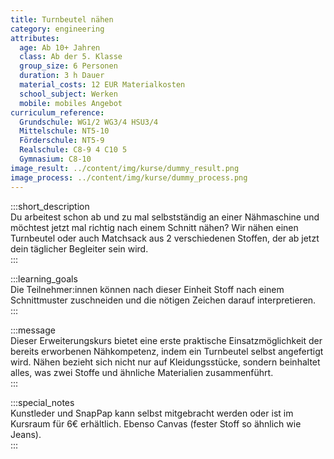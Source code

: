 ```yaml
---
title: Turnbeutel nähen
category: engineering
attributes:
  age: Ab 10+ Jahren
  class: Ab der 5. Klasse
  group_size: 6 Personen
  duration: 3 h Dauer
  material_costs: 12 EUR Materialkosten
  school_subject: Werken
  mobile: mobiles Angebot
curriculum_reference:
  Grundschule: WG1/2 WG3/4 HSU3/4  
  Mittelschule: NT5-10
  Förderschule: NT5-9   
  Realschule: C8-9 4 C10 5
  Gymnasium: C8-10
image_result: ../content/img/kurse/dummy_result.png
image_process: ../content/img/kurse/dummy_process.png
---
```

:::short_description  
Du arbeitest schon ab und zu mal selbstständig an einer Nähmaschine und möchtest jetzt mal richtig nach einem Schnitt nähen? Wir nähen einen Turnbeutel oder auch Matchsack aus 2 verschiedenen Stoffen, der ab jetzt dein täglicher Begleiter sein wird.    
:::

:::learning_goals  
 Die Teilnehmer:innen können nach dieser Einheit Stoff nach einem Schnittmuster zuschneiden und die nötigen Zeichen darauf interpretieren.          
:::

:::message  
Dieser Erweiterungskurs bietet eine erste praktische Einsatzmöglichkeit der bereits erworbenen Nähkompetenz, indem ein Turnbeutel selbst angefertigt wird. Nähen bezieht sich nicht nur auf Kleidungsstücke, sondern beinhaltet alles, was zwei Stoffe und ähnliche Materialien zusammenführt.  
:::  

:::special_notes  
Kunstleder und SnapPap kann selbst mitgebracht werden oder ist im Kursraum für 6€ erhältlich. Ebenso Canvas (fester Stoff so ähnlich wie Jeans).    
:::
